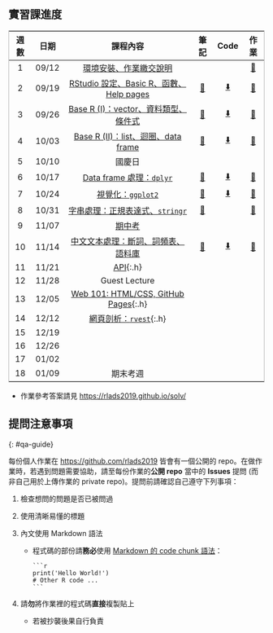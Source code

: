 ## 實習課進度

| 週數   | 日期     | 課程內容                                      | 筆記                    | Code            | 作業        |
|--------|----------|--------------------------------------------|-------------------------|----------------|--------------|
|   1    |  09/12   | [環境安裝、作業繳交說明][s1]                       |                    |                | [🔗][hw1]     |
|   2    |  09/19   | [RStudio 設定、Basic R、函數、Help pages][s2]     | [🔗][note2]       |   [⬇️][src2]    | [🔗][hw2]     |
|   3    |  09/26   | [Base R (I)：vector、資料類型、條件式][s3]         | [🔗][note3]       |    [⬇️][src3]   | [🔗][hw3]     |
|   4    |  10/03   | [Base R (II)：list、迴圈、data frame][s4]         | [🔗][note4]      |   [⬇️][src4]     | [🔗][hw4]    |
|   5    |  10/10   |               國慶日                              |                   |                 |               |
|   6    |  10/17   | [Data frame 處理：`dplyr`][s6]                    |  [🔗][note6]      | [⬇️][src6]       | [🔗][hw6]      |
|   7    |  10/24   | [視覺化：`ggplot2`][s7]                           |  [🔗][note7]      | [⬇️][src7]       | [🔗][hw7]     |
|   8    |  10/31   | [字串處理：正規表達式、`stringr`][s8]                |   [🔗][note8]    |                | [🔗][hw8]      |
|   9    |  11/07   |  [期中考](http://bit.ly/rlads1107)                |                   |                 |               |
|   10    |  11/14   | [中文文本處理：斷詞、詞頻表、語料庫][s10]             | [🔗][note10]     | [⬇️][src10]      | [🔗][hw10]     |
|   11    |  11/21   | [API][s11]{:.h}                                  |                   |                 |               |
|   12    |  11/28   |           Guest Lecture                          |                   |                 |               |
|   13    |  12/05   | [Web 101: HTML/CSS, GitHub Pages][s13]{:.h}      |                   |                 |               |
|   14    |  12/12   | [網頁剖析：`rvest`][s14]{:.h}                      |                   |                 |               |
|   15    |  12/19   |                                                  |                   |                 |               |
|   16    |  12/26   |                                                  |                   |                 |               |
|   17    |  01/02   |                                                  |                   |                 |               |
|   18    |  01/09   |             期末考週                              |                   |                 |               |

- 作業參考答案請見 <https://rlads2019.github.io/solv/>


<!-- Block 1: Base R -->
[s1]: https://docs.google.com/presentation/d/1wqK0tNB08ccZettohy54OgOdgae77udNeX3-41tm3K0/edit?usp=sharing
[hw1]: https://github.com/rlads2019/hw1

[s2]: https://docs.google.com/presentation/d/1mW5SFnIoHYKxZxNXbEy7XntcMVRDMnHRjk7QeAcAhag/edit?usp=sharing
[note2]: ./notes/02.html
[src2]: ./src/02.zip
[hw2]: https://github.com/rlads2019/hw2

[s3]: https://docs.google.com/presentation/d/1nh2lgojcSJ4Ix4870CYoeMm2mqJuLC7xpMjShHFLEKo/edit?usp=sharing
[note3]: ./notes/03.html
[src3]: ./src/03.zip
[hw3]: https://github.com/rlads2019/hw3
[hw3-s]: https://rlads2019.github.io/solv/03/

[s4]: https://docs.google.com/presentation/d/152Ge5BW6tw4YQz4n_eyvefyIRaPDZ0Z_25WEOn81XaA/edit?usp=sharing
[note4]: ./notes/04.html
[src4]: ./src/04.zip
[hw4]: https://github.com/rlads2019/hw4
[hw4-s]: https://rlads2019.github.io/solv/04/

<!-- Block 2：EDA -->
[s6]: https://docs.google.com/presentation/d/1Kr6aUYoVU9HLJh3vZop7K-egp4TytoOWDPQ9HKHLiJM/edit?usp=sharing
[note6]: ./notes/06.html
[src6]: ./src/06.zip
[hw6]: https://github.com/rlads2019/hw6

[s7]: https://docs.google.com/presentation/d/19ZUldqQ4mnqe1KDFq_W0XY9SC9rDGRwhYcH1cAHhjAQ/edit?usp=sharing
[note7]: ./notes/07.html
[src7]: ./src/07.zip
[hw7]: https://github.com/rlads2019/hw7

[s8]: https://docs.google.com/presentation/d/1N5QymDNzjKfHRDK6_kJSESv23fiwvBzO6LBtjIiXMKQ/edit?usp=sharing
[note8]: ./notes/08.html
[src8]: ./src/08.zip
[hw8]: https://github.com/rlads2019/hw8

<!-- Block 3: 文本處理 -->
[s10]: https://docs.google.com/presentation/d/1YfwAKAJPQRh3_4ejIMHKs93IhmczKU7dSwKbrY51jKk/edit?usp=sharing
[note10]: ./notes/10.html
[src10]: ./src/10.zip
[hw10]: https://github.com/rlads2019/hw10

[s11]: #
[note11]: #
[src11]: #
[hw11]: #

[s13]: #
[note13]: #
[src13]: #
[hw13]: #

[s14]: #
[note14]: #
[src14]: #
[hw14]: #


## 提問注意事項
{: #qa-guide}

每份個人作業在 <https://github.com/rlads2019> 皆會有一個公開的 repo。在做作業時，若遇到問題需要協助，請至每份作業的**公開 repo** 當中的 **Issues** 提問 (而非自己用於上傳作業的 private repo)。提問前請確認自己遵守下列事項：

1. 檢查想問的問題是否已被問過

1. 使用清晰易懂的標題

1. 內文使用 Markdown 語法

    - 程式碼的部份請**務必**使用 [Markdown 的 code chunk 語法](https://help.github.com/en/articles/creating-and-highlighting-code-blocks)：
    
        ````
        ```r
        print('Hello World!')
        # Other R code ...
        ```
        ````

1. 請**勿**將作業裡的程式碼**直接**複製貼上
    - 若被抄襲後果自行負責


<style>
table {
    width: 100%;
    border: 1.6px solid #9c9c9cc9;
    text-align: center;
}
/*
td:nth-child(1), td:nth-child(2), td:nth-child(n+4) {
    text-align: center;
}
tr:nth-child(5), tr:nth-child(9), tr:nth-child(12), tr:nth-child(n+17) {
    text-align: center;
}
*/
#forkme_banner {
    display: none;
}
.h {
    display: none;
}

.inner {
    max-width: 750px;
}
</style>

<script>
function show() {
    document.querySelectorAll('a.h').forEach(elem => {
        //if (elem.href == 'https://rlads2019.github.io/lab/#') {
            elem.style.display = "inline";
        //}
    });
}
function hide() {
    document.querySelectorAll('a.h').forEach(elem => {
        //if (elem.href == 'https://rlads2019.github.io/lab/#') {
            elem.style.display = "none";
        //}
    });
}

window.addEventListener('load', () => {
    hide();
})
</script>

